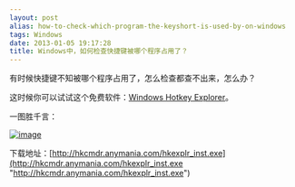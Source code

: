```yaml
---
layout: post
alias: how-to-check-which-program-the-keyshort-is-used-by-on-windows
tags: Windows
date: 2013-01-05 19:17:28
title: Windows中，如何检查快捷键被哪个程序占用了？
---
```


有时候快捷键不知被哪个程序占用了，怎么检查都查不出来，怎么办？

这时候你可以试试这个免费软件：[Windows Hotkey Explorer](http://hkcmdr.anymania.com/hkexplr_inst.exe)。

一图胜千言：

[![image](http://freewind.me/wp-content/uploads/2013/01/image_thumb77.png "image")](http://freewind.me/wp-content/uploads/2013/01/image77.png)

下载地址：[http://hkcmdr.anymania.com/hkexplr_inst.exe](http://hkcmdr.anymania.com/hkexplr_inst.exe "http://hkcmdr.anymania.com/hkexplr_inst.exe")
